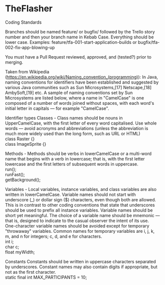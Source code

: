# TheFlasher
Coding Standards

Branches should be named feature/ or bugfix/ followed by the Trello story number and then your branch name in Kebab Case.  Everything should be lower case.
Examples: feature/tfa-001-start-application-builds or bugfix/tfa-002-fix-app-blowing-up

You must have a Pull Request reviewed, approved, and (tested?) prior to merging.

Taken from Wikipedia (https://en.wikipedia.org/wiki/Naming_convention_(programming)):
In Java, naming conventions for identifiers have been established and suggested by various Java communities such as Sun Microsystems,[17] Netscape,[18] AmbySoft,[19] etc. A sample of naming conventions set by Sun Microsystems are listed below, where a name in "CamelCase" is one composed of a number of words joined without spaces, with each word's initial letter in capitals — for example "CamelCase".

Identifier types
Classes	- Class names should be nouns in UpperCamelCase, with the first letter of every word capitalised. Use whole words — avoid acronyms and abbreviations (unless the abbreviation is much more widely used than the long form, such as URL or HTML)  
    class Raster {}  
    class ImageSprite {}  
    
Methods	- Methods should be verbs in lowerCamelCase or a multi-word name that begins with a verb in lowercase; that is, with the first letter lowercase and the first letters of subsequent words in uppercase.  
    run();  
    runFast();  
    getBackground();  
    
Variables -	Local variables, instance variables, and class variables are also written in lowerCamelCase. Variable names should not start with underscore (_) or dollar sign ($) characters, even though both are allowed. This is in contrast to other coding conventions that state that underscores should be used to prefix all instance variables.
Variable names should be short yet meaningful. The choice of a variable name should be mnemonic — that is, designed to indicate to the casual observer the intent of its use. One-character variable names should be avoided except for temporary "throwaway" variables. Common names for temporary variables are i, j, k, m, and n for integers; c, d, and e for characters.  
    int i;  
    char c;  
    float myWidth;  
   
Constants	Constants should be written in uppercase characters separated by underscores. Constant names may also contain digits if appropriate, but not as the first character.  
    static final int MAX_PARTICIPANTS = 10;  
